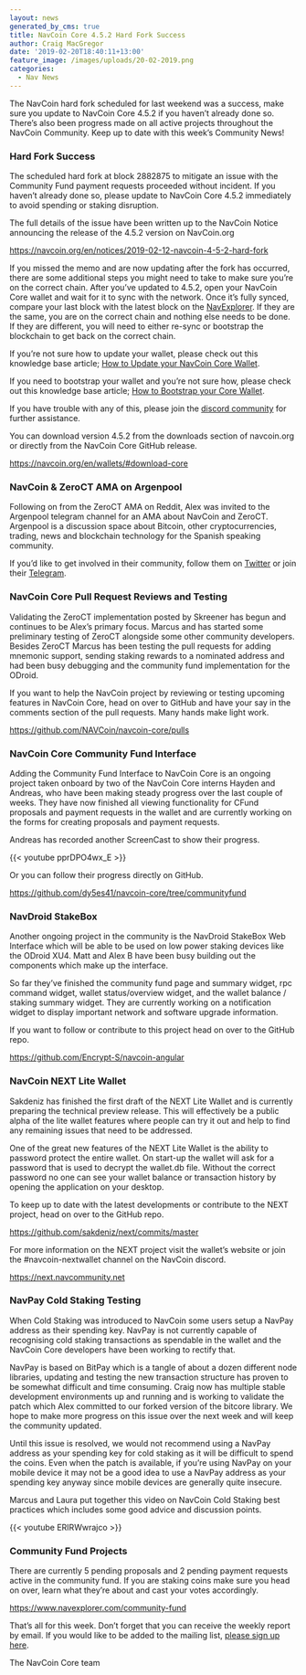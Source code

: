 ```yaml
---
layout: news
generated_by_cms: true
title: NavCoin Core 4.5.2 Hard Fork Success
author: Craig MacGregor
date: '2019-02-20T18:40:11+13:00'
feature_image: /images/uploads/20-02-2019.png
categories:
  - Nav News
---
```

The NavCoin hard fork scheduled for last weekend was a success, make sure you update to NavCoin Core 4.5.2 if you haven’t already done so. There’s also been progress made on all active projects throughout the NavCoin Community. Keep up to date with this week’s Community News!

<!--more-->

### Hard Fork Success

The scheduled hard fork at block 2882875 to mitigate an issue with the Community Fund payment requests proceeded without incident. If you haven’t already done so, please update to NavCoin Core 4.5.2 immediately to avoid spending or staking disruption.

The full details of the issue have been written up to the NavCoin Notice announcing the release of the 4.5.2 version on NavCoin.org

<https://navcoin.org/en/notices/2019-02-12-navcoin-4-5-2-hard-fork>

If you missed the memo and are now updating after the fork has occurred, there are some additional steps you might need to take to make sure you’re on the correct chain. After you’ve updated to 4.5.2, open your NavCoin Core wallet and wait for it to sync with the network. Once it’s fully synced, compare your last block with the latest block on the [NavExplorer](https://www.navexplorer.com/). If they are the same, you are on the correct chain and nothing else needs to be done. If they are different, you will need to either re-sync or bootstrap the blockchain to get back on the correct chain.

If you’re not sure how to update your wallet, please check out this knowledge base article; [How to Update your NavCoin Core Wallet](https://info.navcoin.org/knowledge-base/how-to-update-your-navcoin-core-wallet).

If you need to bootstrap your wallet and you’re not sure how, please check out this knowledge base article; [How to Bootstrap your Core Wallet](https://info.navcoin.org/knowledge-base/how-to-bootstrap-your-core-wallet).

If you have trouble with any of this, please join the [discord community](https://discord.gg/y4Vu9jw) for further assistance.

You can download version 4.5.2 from the downloads section of navcoin.org or directly from the NavCoin Core GitHub release.

<https://navcoin.org/en/wallets/#download-core>

### NavCoin & ZeroCT AMA on Argenpool

Following on from the ZeroCT AMA on Reddit, Alex was invited to the Argenpool telegram channel for an AMA about NavCoin and ZeroCT. Argenpool is a discussion space about Bitcoin, other cryptocurrencies, trading, news and blockchain technology for the Spanish speaking community.

If you’d like to get involved in their community, follow them on [Twitter](https://twitter.com/argenpool) or join their [Telegram](https://t.me/ArgenPool). 

### NavCoin Core Pull Request Reviews and Testing

Validating the ZeroCT implementation posted by Skreener has begun and continues to be Alex’s primary focus. Marcus and has started some preliminary testing of ZeroCT alongside some other community developers. Besides ZeroCT Marcus has been testing the pull requests for adding mnemonic support, sending staking rewards to a nominated address and had been busy debugging and the community fund implementation for the ODroid. 

If you want to help the NavCoin project by reviewing or testing upcoming features in NavCoin Core, head on over to GitHub and have your say in the comments section of the pull requests. Many hands make light work.

<https://github.com/NAVCoin/navcoin-core/pulls> 

### NavCoin Core Community Fund Interface

Adding the Community Fund Interface to NavCoin Core is an ongoing project taken onboard by two of the NavCoin Core interns Hayden and Andreas, who have been making steady progress over the last couple of weeks. They have now finished all viewing functionality for CFund proposals and payment requests in the wallet and are currently working on the forms for creating proposals and payment requests.

Andreas has recorded another ScreenCast to show their progress.

{{< youtube pprDPO4wx_E >}}

Or you can follow their progress directly on GitHub.

<https://github.com/dy5es41/navcoin-core/tree/communityfund>

### NavDroid StakeBox

Another ongoing project in the community is the NavDroid StakeBox Web Interface which will be able to be used on low power staking devices like the ODroid XU4. Matt and Alex B have been busy building out the components which make up the interface. 

So far they’ve finished the community fund page and summary widget, rpc command widget, wallet status/overview widget, and the wallet balance / staking summary widget. They are currently working on a notification widget to display important network and software upgrade information.

If you want to follow or contribute to this project head on over to the GitHub repo.

<https://github.com/Encrypt-S/navcoin-angular>

### NavCoin NEXT Lite Wallet

Sakdeniz has finished the first draft of the NEXT Lite Wallet and is currently preparing the technical preview release. This will effectively be a public alpha of the lite wallet features where people can try it out and help to find any remaining issues that need to be addressed.

One of the great new features of the NEXT Lite Wallet is the ability to password protect the entire wallet. On start-up the wallet will ask for a password that is used to decrypt the wallet.db file. Without the correct password no one can see your wallet balance or transaction history by opening the application on your desktop.

To keep up to date with the latest developments or contribute to the NEXT project, head on over to the GitHub repo.

<https://github.com/sakdeniz/next/commits/master> 

For more information on the NEXT project visit the wallet’s website or join the #navcoin-nextwallet channel on the NavCoin discord.

<https://next.navcommunity.net>

### NavPay Cold Staking Testing

When Cold Staking was introduced to NavCoin some users setup a NavPay address as their spending key. NavPay is not currently capable of recognising cold staking transactions as spendable in the wallet and the NavCoin Core developers have been working to rectify that. 

NavPay is based on BitPay which is a tangle of about a dozen different node libraries, updating and testing the new transaction structure has proven to be somewhat difficult and time consuming. Craig now has multiple stable development environments up and running and is working to validate the patch which Alex committed to our forked version of the bitcore library. We hope to make more progress on this issue over the next week and will keep the community updated.

Until this issue is resolved, we would not recommend using a NavPay address as your spending key for cold staking as it will be difficult to spend the coins. Even when the patch is available, if you’re using NavPay on your mobile device it may not be a good idea to use a NavPay address as your spending key anyway since mobile devices are generally quite insecure.

Marcus and Laura put together this video on NavCoin Cold Staking best practices which includes some good advice and discussion points.

{{< youtube ERIRWwrajco >}}

### Community Fund Projects

There are currently 5 pending proposals and 2 pending payment requests active in the community fund. If you are staking coins make sure you head on over, learn what they’re about and cast your votes accordingly.

<https://www.navexplorer.com/community-fund>

That’s all for this week. Don’t forget that you can receive the weekly report by email. If you would like to be added to the mailing list, [please sign up here](http://eepurl.com/cGq92z).

The NavCoin Core team
